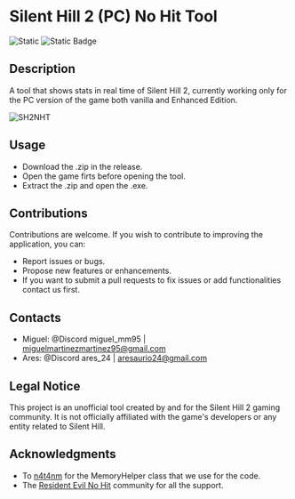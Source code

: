 # Silent Hill 2 (PC) No Hit Tool
![Static](https://img.shields.io/badge/Download%20the%20latest%20version%20here-limegreen?style=for-the-badge&link=https%3A%2F%2Fgithub.com%2Fmiguelmm95%2FSilent-Hill-2-NHT-minimalist%2Freleases%2Ftag%2FTools)
![Static Badge](https://img.shields.io/badge/YouTube%20tutorial%20(Coming%20soon)-red?style=for-the-badge&link=https%3A%2F%2Fgithub.com%2Fmiguelmm95%2FSilent-Hill-2-NHT-minimalist%2Freleases%2Ftag%2FTools)
## **Description**

A tool that shows stats in real time of Silent Hill 2, currently working only for the PC version of the game both vanilla and Enhanced Edition.

![SH2NHT](https://github.com/miguelmm95/Silent-Hill-2-NHT-minimalist/assets/79021700/59ff1674-0f26-4f49-9db2-45471df4f2f6)

## **Usage**

- Download the .zip in the release.
- Open the game firts before opening the tool.
- Extract the .zip and open the .exe.

## **Contributions**

Contributions are welcome. If you wish to contribute to improving the application, you can:

- Report issues or bugs.
- Propose new features or enhancements.
- If you want to submit a pull requests to fix issues or add functionalities contact us first.

## **Contacts**

- Miguel: @Discord miguel_mm95 | miguelmartinezmartinez95@gmail.com
- Ares: @Discord ares_24 | aresaurio24@gmail.com

## **Legal Notice**

This project is an unofficial tool created by and for the Silent Hill 2 gaming community. It is not officially affiliated with the game's developers or any entity related to Silent Hill.

## **Acknowledgments**

- To [n4t4nm](https://n4t4nm.github.io) for the MemoryHelper class that we use for the code.
- The [Resident Evil No Hit](https://discord.gg/hJHeYtHKsQ) community for all the support.
